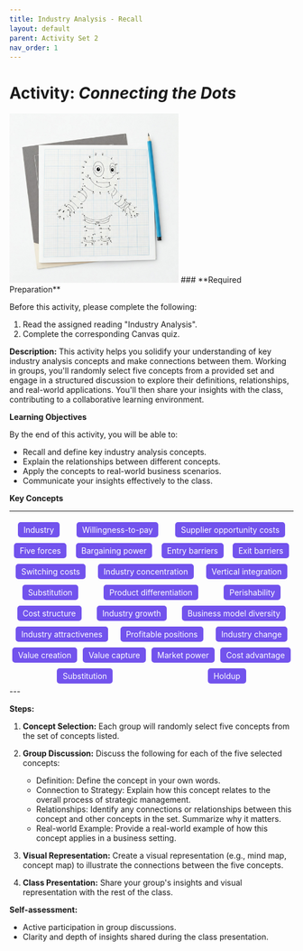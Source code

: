 ```yaml
---
title: Industry Analysis - Recall
layout: default
parent: Activity Set 2
nav_order: 1
---
```

# Activity: *Connecting the Dots* 

<img src="/assets/images/connect-the-dots.jpeg" alt="An image of a connect the dots drawing" width="300"/>
### **Required Preparation**

Before this activity, please complete the following:

1.  Read the assigned reading "Industry Analysis".
2.  Complete the corresponding Canvas quiz.



**Description:** This activity helps you solidify your understanding of key industry analysis concepts and make connections between them. Working in groups, you'll randomly select five concepts from a provided set and engage in a structured discussion to explore their definitions, relationships, and real-world applications. You'll then share your insights with the class, contributing to a collaborative learning environment.

**Learning Objectives**

By the end of this activity, you will be able to:

*   Recall and define key industry analysis concepts.
*   Explain the relationships between different concepts.
*   Apply the concepts to real-world business scenarios.
*   Communicate your insights effectively to the class.


**Key Concepts**

---

<div style="display: flex; flex-wrap: wrap; color: white;justify-content: space-around; width=100%">
<span style="background-color: #7253ed; padding: 5px 10px; margin: 5px; border-radius: 5px;">Industry</span>
<span style="background-color: #7253ed; padding: 5px 10px; margin: 5px; border-radius: 5px;">Willingness-to-pay</span>
<span style="background-color: #7253ed; padding: 5px 10px; margin: 5px; border-radius: 5px;"> Supplier opportunity costs</span>
<span style="background-color: #7253ed; padding: 5px 10px; margin: 5px; border-radius: 5px;"> Five forces</span>
<span style="background-color: #7253ed; padding: 5px 10px; margin: 5px; border-radius: 5px;">Bargaining power</span>
<span style="background-color: #7253ed; padding: 5px 10px; margin: 5px; border-radius: 5px;"> Entry barriers</span>
<span style="background-color: #7253ed; padding: 5px 10px; margin: 5px; border-radius: 5px;"> Exit barriers </span>
<span style="background-color: #7253ed; padding: 5px 10px; margin: 5px; border-radius: 5px;"> Switching costs</span>
<span style="background-color: #7253ed; padding: 5px 10px; margin: 5px; border-radius: 5px;"> Industry concentration</span>
<span style="background-color: #7253ed; padding: 5px 10px; margin: 5px; border-radius: 5px;"> Vertical integration </span>
<span style="background-color: #7253ed; padding: 5px 10px; margin: 5px; border-radius: 5px;"> Substitution </span>
<span style="background-color: #7253ed; padding: 5px 10px; margin: 5px; border-radius: 5px;"> Product differentiation</span>
<span style="background-color: #7253ed; padding: 5px 10px; margin: 5px; border-radius: 5px;"> Perishability</span>
<span style="background-color: #7253ed; padding: 5px 10px; margin: 5px; border-radius: 5px;"> Cost structure </span>
<span style="background-color: #7253ed; padding: 5px 10px; margin: 5px; border-radius: 5px;"> Industry growth </span>
<span style="background-color: #7253ed; padding: 5px 10px; margin: 5px; border-radius: 5px;"> Business model diversity </span>
<span style="background-color: #7253ed; padding: 5px 10px; margin: 5px; border-radius: 5px;"> Industry attractivenes </span>
<span style="background-color: #7253ed; padding: 5px 10px; margin: 5px; border-radius: 5px;"> Profitable positions</span>
<span style="background-color: #7253ed; padding: 5px 10px; margin: 5px; border-radius: 5px;"> Industry change </span>
<span style="background-color: #7253ed; padding: 5px 10px; margin: 5px; border-radius: 5px;"> Value creation </span>
<span style="background-color: #7253ed; padding: 5px 10px; margin: 5px; border-radius: 5px;"> Value capture </span>
<span style="background-color: #7253ed; padding: 5px 10px; margin: 5px; border-radius: 5px;"> Market power </span>
<span style="background-color: #7253ed; padding: 5px 10px; margin: 5px; border-radius: 5px;"> Cost advantage </span>
<span style="background-color: #7253ed; padding: 5px 10px; margin: 5px; border-radius: 5px;"> Substitution </span>
<span style="background-color:#7253ed; padding: 5px 10px; margin: 5px; border-radius: 5px;"> Holdup </span>
</div>
---

**Steps:**

1.  **Concept Selection:** Each group will randomly select five concepts from the set of concepts listed.

2.  **Group Discussion:** Discuss the following for each of the five selected concepts:
    *   Definition: Define the concept in your own words.
    *   Connection to Strategy: Explain how this concept relates to the overall process of strategic management.
    *   Relationships: Identify any connections or relationships between this concept and other concepts in the set. Summarize why it matters.
    *   Real-world Example: Provide a real-world example of how this concept applies in a business setting.
3.  **Visual Representation:** Create a visual representation (e.g., mind map, concept map) to illustrate the connections between the five concepts.
4.  **Class Presentation:** Share your group's insights and visual representation with the rest of the class.

**Self-assessment:**

*   Active participation in group discussions.
*   Clarity and depth of insights shared during the class presentation.